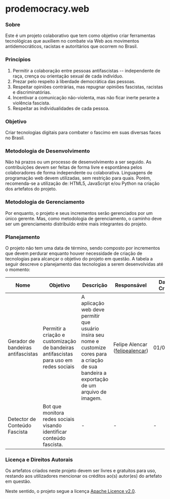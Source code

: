 # prodemocracy.web
### Sobre
Este é um projeto colaborativo que tem como objetivo criar ferramentas tecnológicas que auxiliem no combate via Web aos movimentos antidemocráticos, racistas e autoritários que ocorrem no Brasil.

### Princípios
1. Permitir a colaboração entre pessoas antifascistas -- independente de raça, crença ou orientação sexual de cada indivíduo.
2. Prezar pelo respeito à liberdade democrática das pessoas.
3. Respeitar opiniões contrárias, mas repugnar opiniões fascistas, racistas e discriminatórias.
4. Incentivar a comunicação não-violenta, mas não ficar inerte perante a violência fascista.
5. Respeitar as individualidades de cada pessoa.

### Objetivo
Criar tecnologias digitais para combater o fascimo em suas diversas faces no Brasil.

### Metodologia de Desenvolvimento
Não há prazos ou um processo de desenvolvimento a ser seguido. As contribuições devem ser feitas de forma livre e espontânea pelos colaboradores de forma independente ou colaborativa. Linguagens de programação web devem utilizadas, sem restrição para quais. Porém, recomenda-se a utilização de: HTML5, JavaScript e/ou Python na criação dos artefatos do projeto.

### Metodologia de Gerenciamento
Por enquanto, o projeto e seus incrementos serão gerenciados por um único gerente. Mas, como metodologia de gerenciamento, o caminho deve ser um gerenciamento distribuído entre mais integrantes do projeto.

### Planejamento
O projeto não tem uma data de término, sendo composto por incrementos que devem perdurar enquanto houver necessidade de criação de tecnologias para alcançar o objetivo do projeto em questão. A tabela a seguir descreve o planejamento das tecnologias a serem desenvolvidas até o momento:

|  Nome  | Objetivo | Descrição | Responsável | Data de Criação  |
| ------------ | ------------ | ------------ | ------------ | ------------ |
| Gerador de bandeiras antifascistas  | Permitir a criação e customização de bandeiras antifascistas para uso em redes sociais | A aplicação web deve permitir que usuário insira seu nome e customize cores para a criação de sua bandeira a exportação de um arquivo de imagem.  | Felipe Alencar ([felipealencar](https://github.com/felipealencar "felipealencar"))  | 01/06/2020 |
| Detector de Conteúdo Fascista | Bot que monitora redes sociais visando identificar conteúdo fascista. | - | - |  - |

### Licença e Direitos Autorais
Os artefatos criados neste projeto devem ser livres e gratuitos para uso, restando aos utilizadores mencionar os créditos ao(s) autor(es) do artefato em questão.

Neste sentido, o projeto segue a licença [Apache Licence v2.0](http://www.apache.org/licenses/LICENSE-2.0 "Apache Licence v2.0").

